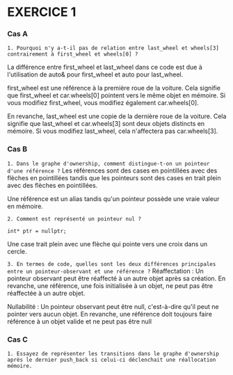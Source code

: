 # EXERCICE 1

### Cas A

`1. Pourquoi n'y a-t-il pas de relation entre last_wheel et wheels[3] contrairement à first_wheel et wheels[0] ?`

La différence entre first_wheel et last_wheel dans ce code est due à l'utilisation de auto& pour first_wheel et auto pour last_wheel.

first_wheel est une référence à la première roue de la voiture. Cela signifie que first_wheel et car.wheels[0] pointent vers le même objet en mémoire. Si vous modifiez first_wheel, vous modifiez également car.wheels[0].

En revanche, last_wheel est une copie de la dernière roue de la voiture. Cela signifie que last_wheel et car.wheels[3] sont deux objets distincts en mémoire. Si vous modifiez last_wheel, cela n'affectera pas car.wheels[3].

### Cas B

`1. Dans le graphe d'ownership, comment distingue-t-on un pointeur d'une référence ?`
Les références sont des cases en pointillées avec des flèches en pointillées tandis que les pointeurs sont des cases en trait plein avec des flèches en pointillées.

Une référence est un alias tandis qu'un pointeur possède une vraie valeur en mémoire.

`2. Comment est représenté un pointeur nul ?` 
```
int* ptr = nullptr;
```
Une case trait plein avec une flèche qui pointe vers une croix dans un cercle.

`3. En termes de code, quelles sont les deux différences principales entre un pointeur-observant et une référence ?`
Réaffectation : Un pointeur observant peut être réaffecté à un autre objet après sa création. En revanche, une référence, une fois initialisée à un objet, ne peut pas être réaffectée à un autre objet.

Nullabilité : Un pointeur observant peut être null, c'est-à-dire qu'il peut ne pointer vers aucun objet. En revanche, une référence doit toujours faire référence à un objet valide et ne peut pas être null

### Cas C

`1. Essayez de représenter les transitions dans le graphe d'ownership après le dernier push_back si celui-ci déclenchait une réallocation mémoire.`

